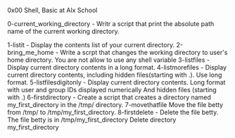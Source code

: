 0x00 Shell, Basic at Alx School

0-current_working_directory - Writr a script that print the absolute path name of the current working directory.

1-listit - Display the contents list of your current directory.
2-bring_me_home - Write a scrpt that changes the working directory to user's home directory. You are not allow to use any shell variable
3-listfiles - Display current directory contents in  a long format.
4-listmorefiles - Display current directory contents, including hidden files(starting with .). Use long format.
5-listfilesdigitonly - Display current directory contents. Long format with user and group IDs displayed numerically And hidden files (starting with .)
6-firstdirectory - Create a script that creates a directory named my_first_directory in the /tmp/ directory.
7-movethatfile Move the file betty from /tmp/ to /tmp/my_first_directory.
8-firstdelete - Delete the file betty. The file betty is in /tmp/my_first_directory
Delete directory my_first_directory
